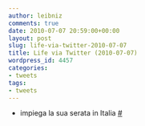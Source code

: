 ```yaml
---
author: leibniz
comments: true
date: 2010-07-07 20:59:00+00:00
layout: post
slug: life-via-twitter-2010-07-07
title: Life via Twitter (2010-07-07)
wordpress_id: 4457
categories:
- tweets
tags:
- tweets
---
```



	
  * impiega la sua serata in Italia [#](http://twitter.com/leibniz/statuses/17971576691)


